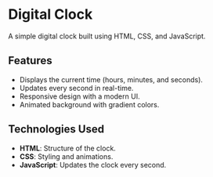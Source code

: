 # Digital Clock

A simple digital clock built using HTML, CSS, and JavaScript.

## Features

- Displays the current time (hours, minutes, and seconds).
- Updates every second in real-time.
- Responsive design with a modern UI.
- Animated background with gradient colors.

## Technologies Used

- **HTML**: Structure of the clock.
- **CSS**: Styling and animations.
- **JavaScript**: Updates the clock every second.



